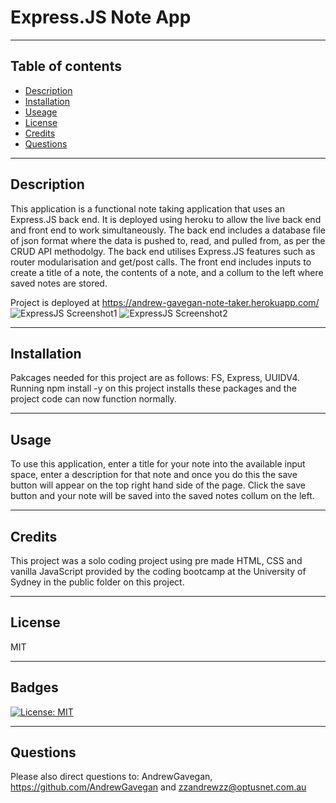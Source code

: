 # Express.JS Note App

---
## Table of contents
* [Description](#Description)
* [Installation](Installation)
* [Useage](Usage)
* [License](License)
* [Credits](Credits)
* [Questions](Questions)
---
## Description
This application is a functional note taking application that uses an Express.JS back end. It is deployed using heroku to allow the live back end and front end to work simultaneously. The back end includes a database file of json format where the data is pushed to, read, and pulled from, as per the CRUD API methodolgy. The back end utilises Express.JS features such as router modularisation and get/post calls. The front end includes inputs to create a title of a note, the contents of a note, and a collum to the left where saved notes are stored. 

Project is deployed at https://andrew-gavegan-note-taker.herokuapp.com/
![ExpressJS Screenshot1](https://user-images.githubusercontent.com/91113260/167620270-7b5208f4-8067-4151-a70e-ad6ee8b53b33.PNG)
![ExpressJS Screenshot2](https://user-images.githubusercontent.com/91113260/167620299-eb2fe3ae-0f4b-4728-b453-c619a5ae7280.PNG)



---
## Installation
Pakcages needed for this project are as follows: FS, Express, UUIDV4. Running npm install -y on this project installs these packages and the project code can now function normally. 

---
## Usage 
To use this application, enter a title for your note into the available input space, enter a description for that note and once you do this the save button will appear on the top right hand side of the page. Click the save button and your note will be saved into the saved notes collum on the left.

---
## Credits 
This project was a solo coding project using pre made HTML, CSS and vanilla JavaScript provided by the coding bootcamp at the University of Sydney in the public folder on this project. 

---
## License

MIT 

---
## Badges


[![License: MIT](https://img.shields.io/badge/License-MIT-yellow.svg)](https://opensource.org/licenses/MIT)

---
## Questions

Please also direct questions to: AndrewGavegan, https://github.com/AndrewGavegan and zzandrewzz@optusnet.com.au
